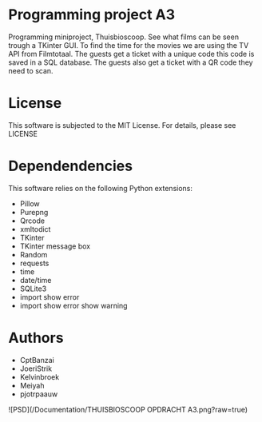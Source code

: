 # Programming project A3
Programming miniproject, Thuisbioscoop. See what films can be seen trough a TKinter GUI. To find the time for the movies we are using the TV API from Filmtotaal. The guests get a ticket with a unique code this code is saved in a SQL database. The guests also get a ticket with a QR code they need to scan.

# License
This software is subjected to the MIT License. For details, please see LICENSE

# Dependendencies
This software relies on the following Python extensions:

* Pillow
*	Purepng
* Qrcode
* xmltodict
* TKinter
* TKinter message box
* Random
* requests
* time
* date/time
* SQLite3
* import show error
* import show error show warning

# Authors
* CptBanzai
* JoeriStrik
* Kelvinbroek
* Meiyah
* pjotrpaauw

![PSD](/Documentation/THUISBIOSCOOP OPDRACHT A3.png?raw=true)
